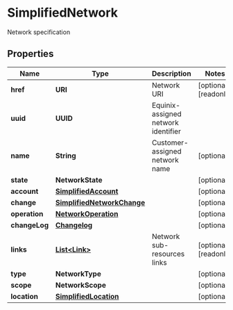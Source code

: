 

# SimplifiedNetwork

Network specification

## Properties

| Name | Type | Description | Notes |
|------------ | ------------- | ------------- | -------------|
|**href** | **URI** | Network URI |  [optional] [readonly] |
|**uuid** | **UUID** | Equinix-assigned network identifier |  |
|**name** | **String** | Customer-assigned network name |  [optional] |
|**state** | **NetworkState** |  |  [optional] |
|**account** | [**SimplifiedAccount**](SimplifiedAccount.md) |  |  [optional] |
|**change** | [**SimplifiedNetworkChange**](SimplifiedNetworkChange.md) |  |  [optional] |
|**operation** | [**NetworkOperation**](NetworkOperation.md) |  |  [optional] |
|**changeLog** | [**Changelog**](Changelog.md) |  |  [optional] |
|**links** | [**List&lt;Link&gt;**](Link.md) | Network sub-resources links |  [optional] [readonly] |
|**type** | **NetworkType** |  |  [optional] |
|**scope** | **NetworkScope** |  |  [optional] |
|**location** | [**SimplifiedLocation**](SimplifiedLocation.md) |  |  [optional] |



